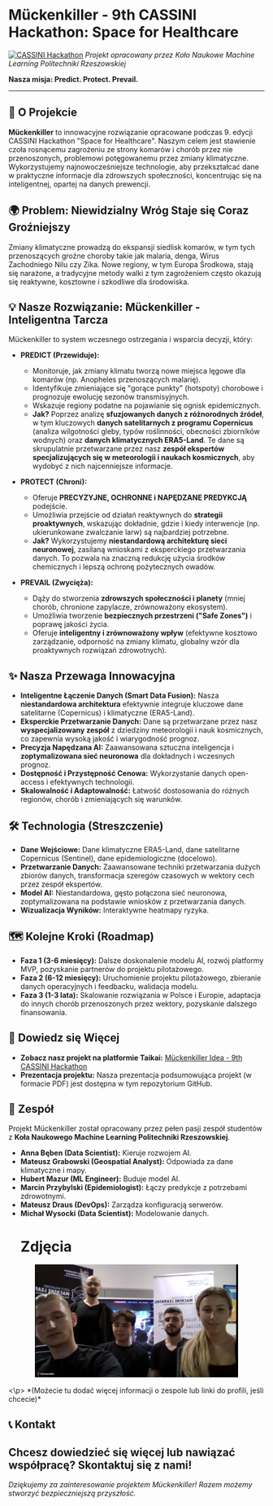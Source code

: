 # Mückenkiller - 9th CASSINI Hackathon: Space for Healthcare

[![CASSINI Hackathon](https://img.shields.io/badge/CASSINI%20Hackathon-9th%20Edition-blueviolet)](https://hackathons.cassini.eu/)
_Projekt opracowany przez Koło Naukowe Machine Learning Politechniki Rzeszowskiej_

**Nasza misja: Predict. Protect. Prevail.**

---

## 🚀 O Projekcie

**Mückenkiller** to innowacyjne rozwiązanie opracowane podczas 9. edycji CASSINI Hackathon "Space for Healthcare". Naszym celem jest stawienie czoła rosnącemu zagrożeniu ze strony komarów i chorób przez nie przenoszonych, problemowi potęgowanemu przez zmiany klimatyczne. Wykorzystujemy najnowocześniejsze technologie, aby przekształcać dane w praktyczne informacje dla zdrowszych społeczności, koncentrując się na inteligentnej, opartej na danych prewencji.

## 🌍 Problem: Niewidzialny Wróg Staje się Coraz Groźniejszy

Zmiany klimatyczne prowadzą do ekspansji siedlisk komarów, w tym tych przenoszących groźne choroby takie jak malaria, denga, Wirus Zachodniego Nilu czy Zika. Nowe regiony, w tym Europa Środkowa, stają się narażone, a tradycyjne metody walki z tym zagrożeniem często okazują się reaktywne, kosztowne i szkodliwe dla środowiska.

## 💡 Nasze Rozwiązanie: Mückenkiller - Inteligentna Tarcza

Mückenkiller to system wczesnego ostrzegania i wsparcia decyzji, który:

* **PREDICT (Przewiduje):**
    * Monitoruje, jak zmiany klimatu tworzą nowe miejsca lęgowe dla komarów (np. Anopheles przenoszących malarię).
    * Identyfikuje zmieniające się "gorące punkty" (hotspoty) chorobowe i prognozuje ewolucję sezonów transmisyjnych.
    * Wskazuje regiony podatne na pojawianie się ognisk epidemicznych.
    * **Jak?** Poprzez analizę **sfuzjowanych danych z różnorodnych źródeł**, w tym kluczowych **danych satelitarnych z programu Copernicus** (analiza wilgotności gleby, typów roślinności, obecności zbiorników wodnych) oraz **danych klimatycznych ERA5-Land**. Te dane są skrupulatnie przetwarzane przez nasz **zespół ekspertów specjalizujących się w meteorologii i naukach kosmicznych**, aby wydobyć z nich najcenniejsze informacje.

* **PROTECT (Chroni):**
    * Oferuje **PRECYZYJNE, OCHRONNE i NAPĘDZANE PREDYKCJĄ** podejście.
    * Umożliwia przejście od działań reaktywnych do **strategii proaktywnych**, wskazując dokładnie, gdzie i kiedy interwencje (np. ukierunkowane zwalczanie larw) są najbardziej potrzebne.
    * **Jak?** Wykorzystujemy **niestandardową architekturę sieci neuronowej**, zasilaną wnioskami z eksperckiego przetwarzania danych. To pozwala na znaczną redukcję użycia środków chemicznych i lepszą ochronę pożytecznych owadów.

* **PREVAIL (Zwycięża):**
    * Dąży do stworzenia **zdrowszych społeczności i planety** (mniej chorób, chronione zapylacze, zrównoważony ekosystem).
    * Umożliwia tworzenie **bezpiecznych przestrzeni ("Safe Zones")** i poprawę jakości życia.
    * Oferuje **inteligentny i zrównoważony wpływ** (efektywne kosztowo zarządzanie, odporność na zmiany klimatu, globalny wzór dla proaktywnych rozwiązań zdrowotnych).

## ✨ Nasza Przewaga Innowacyjna

* **Inteligentne Łączenie Danych (Smart Data Fusion):** Nasza **niestandardowa architektura** efektywnie integruje kluczowe dane satelitarne (Copernicus) i klimatyczne (ERA5-Land).
* **Eksperckie Przetwarzanie Danych:** Dane są przetwarzane przez nasz **wyspecjalizowany zespół** z dziedziny meteorologii i nauk kosmicznych, co zapewnia wysoką jakość i wiarygodność prognoz.
* **Precyzja Napędzana AI:** Zaawansowana sztuczna inteligencja i **zoptymalizowana sieć neuronowa** dla dokładnych i wczesnych prognoz.
* **Dostępność i Przystępność Cenowa:** Wykorzystanie danych open-access i efektywnych technologii.
* **Skalowalność i Adaptowalność:** Łatwość dostosowania do różnych regionów, chorób i zmieniających się warunków.

## 🛠️ Technologia (Streszczenie)

* **Dane Wejściowe:** Dane klimatyczne ERA5-Land, dane satelitarne Copernicus (Sentinel), dane epidemiologiczne (docelowo).
* **Przetwarzanie Danych:** Zaawansowane techniki przetwarzania dużych zbiorów danych, transformacja szeregów czasowych w wektory cech przez zespół ekspertów.
* **Model AI:** Niestandardowa, gęsto połączona sieć neuronowa, zoptymalizowana na podstawie wniosków z przetwarzania danych.
* **Wizualizacja Wyników:** Interaktywne heatmapy ryzyka.

## 🗺️ Kolejne Kroki (Roadmap)

* **Faza 1 (3-6 miesięcy):** Dalsze doskonalenie modelu AI, rozwój platformy MVP, pozyskanie partnerów do projektu pilotażowego.
* **Faza 2 (6-12 miesięcy):** Uruchomienie projektu pilotażowego, zbieranie danych operacyjnych i feedbacku, walidacja modelu.
* **Faza 3 (1-3 lata):** Skalowanie rozwiązania w Polsce i Europie, adaptacja do innych chorób przenoszonych przez wektory, pozyskanie dalszego finansowania.

## 🔗 Dowiedz się Więcej

* **Zobacz nasz projekt na platformie Taikai:** [Mückenkiller Idea - 9th CASSINI Hackathon](https://taikai.network/cassinihackathons/hackathons/space-for-healthcare/projects/cmaqzgqt502ck100kilj78jcq/idea)
* **Prezentacja projektu:** Nasza prezentacja podsumowująca projekt (w formacie PDF) jest dostępna w tym repozytorium GitHub.

## 🤝 Zespół

Projekt Mückenkiller został opracowany przez pełen pasji zespół studentów z **Koła Naukowego Machine Learning Politechniki Rzeszowskiej**.
* **Anna Bęben (Data Scientist):** Kieruje rozwojem AI.
* **Mateusz Grabowski (Geospatial Analyst):** Odpowiada za dane klimatyczne i mapy.
* **Hubert Mazur (ML Engineer):** Buduje model AI.
* **Marcin Przybylski (Epidemiologist):** Łączy predykcje z potrzebami zdrowotnymi.
* **Mateusz Draus (DevOps):** Zarządza konfiguracją serwerów.
* **Michał Wysocki (Data Scientist):** Modelowanie danych.
  # Zdjęcia
<p align="center">
  <img src="./team.png" alt="Zdjęcie Zespołu 1" width="400"/>
</p>
<p 
     <img src="./team_2.png" alt="Zdjęcie Zespołu 2" width="400"/>
   <\p>
*(Możecie tu dodać więcej informacji o zespole lub linki do profili, jeśli chcecie)*

## 📞 Kontakt

Chcesz dowiedzieć się więcej lub nawiązać współpracę? Skontaktuj się z nami!
---

*Dziękujemy za zainteresowanie projektem Mückenkiller! Razem możemy stworzyć bezpieczniejszą przyszłość.*
